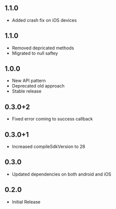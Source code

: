 ## 1.1.0

- Added crash fix on iOS devices

## 1.1.0

- Removed depricated methods
- Migrated to null saftey

## 1.0.0

- New API pattern
- Deprecated old approach
- Stable release

## 0.3.0+2

- Fixed error coming to success callback

## 0.3.0+1

- Increased compileSdkVersion to 28

## 0.3.0

- Updated dependencies on both android and iOS

## 0.2.0

- Initial Release
